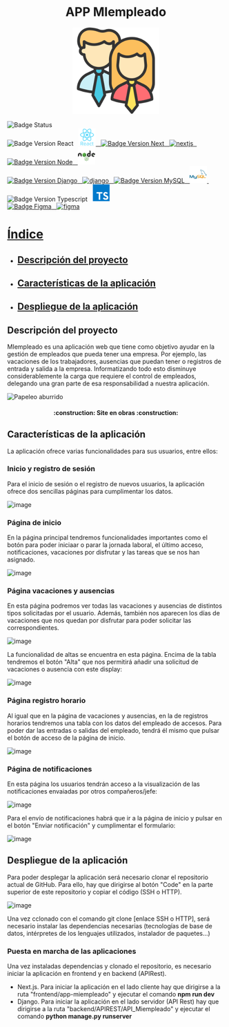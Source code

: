 <h1 align="center"> APP MIempleado </h1>
<p align="center">
  <img src="https://github.com/javieb/ProyectoFinal/blob/readme/documentacion/img/logo.png?raw=true" alt="Logo empresa" width="200" height="auto">
</p>

![Badge Status](https://img.shields.io/badge/STATUS-EN%20DESAROLLO-yellow)<br>
![Badge Version React](https://img.shields.io/badge/REACT-v18.3.1-087EA4) &nbsp; <a href="https://reactjs.org/" target="_blank" rel="noreferrer"> <img src="https://raw.githubusercontent.com/devicons/devicon/master/icons/react/react-original-wordmark.svg" alt="react" width="40" height="40"/> &nbsp; 
![Badge Version Next](https://img.shields.io/badge/NEXT-v14.2-black) &nbsp; <a href="https://nextjs.org/" target="_blank" rel="noreferrer"> <img src="https://cdn.worldvectorlogo.com/logos/nextjs-2.svg" alt="nextjs" width="40" height="40"/> </a> <a href="https://nodejs.org" target="_blank" rel="noreferrer"> &nbsp;
![Badge Version Node](https://img.shields.io/badge/NODE-v20.13.1-62B448) &nbsp; <img src="https://raw.githubusercontent.com/devicons/devicon/master/icons/nodejs/nodejs-original-wordmark.svg" alt="nodejs" width="40" height="40"/> </a> <a href="https://www.python.org" target="_blank" rel="noreferrer"><br>
![Badge Version Django](https://img.shields.io/badge/DJANGO-v5.0.6-2BA977) &nbsp; <img src="https://cdn.worldvectorlogo.com/logos/django.svg" alt="django" width="40" height="40"/> &nbsp;
![Badge Version MySQL](https://img.shields.io/badge/MYSQL-v8.0.36-blue) &nbsp; <a href="https://www.mysql.com/" target="_blank" rel="noreferrer"> <img src="https://raw.githubusercontent.com/devicons/devicon/master/icons/mysql/mysql-original-wordmark.svg" alt="mysql" width="40" height="40"/> </a> &nbsp;
![Badge Version Typescript](https://img.shields.io/badge/TYPESCRIPT-v5.4.5-3178C6) &nbsp; <a href="https://www.typescriptlang.org/" target="_blank" rel="noreferrer"> <img src="https://raw.githubusercontent.com/devicons/devicon/master/icons/typescript/typescript-original.svg" alt="typescript" width="40" height="40"/><br>
![Badge Figma](https://img.shields.io/badge/Desarrollo&nbsp;wireframe-Figma-3178C6) &nbsp; <a href="https://www.figma.com/" target="_blank" rel="noreferrer"> <img src="https://www.vectorlogo.zone/logos/figma/figma-icon.svg" alt="figma" width="40" height="40"/>

# Índice

- ## [Descripción del proyecto](#descripción-del-proyecto)
- ## [Características de la aplicación](#caracteristicas-de-la-aplicación)
- ## [Despliegue de la aplicación](#despliegue-de-la-aplicacion)


## Descripción del proyecto
MIempleado es una aplicación web que tiene como objetivo ayudar en la gestión de empleados que pueda tener una empresa. Por ejemplo, las vacaciones de los trabajadores, ausencias que puedan tener o registros de entrada y salida a la empresa.
Informatizando todo esto disminuye considerablemente la carga que requiere el control de empleados, delegando una gran parte de esa responsabilidad a nuestra aplicación.

![Papeleo aburrido](https://github.com/javieb/ProyectoFinal/assets/145001884/a85bf9a9-681c-44a5-b2a5-9bc655dfdf6c)


<h4 align="center">
:construction: Site en obras :construction:
</h4>

## Características de la aplicación

La aplicación ofrece varias funcionalidades para sus usuarios, entre ellos:

### Inicio y registro de sesión
Para el inicio de sesión o el registro de nuevos usuarios, la aplicación ofrece dos sencillas páginas para cumplimentar los datos.

![image](https://github.com/javieb/ProyectoFinal/assets/145001884/431af9f0-86f2-4c0e-aa20-e74a6cbed1da)


### Página de inicio
En la página principal tendremos funcionalidades importantes como el botón para poder iniciaar o parar la jornada laboral, el último acceso, notificaciones, vacaciones por disfrutar y las tareas que se nos han asignado.

![image](https://github.com/javieb/ProyectoFinal/assets/145001884/aa59245f-b6bf-48bb-b52e-39bb4759db8e)


### Página vacaciones y ausencias
En esta página podremos ver todas las vacaciones y ausencias de distintos tipos solicitadas por el usuario. Además, también nos aparecen los días de vacaciones que nos quedan por disfrutar para poder solicitar las correspondientes. 

![image](https://github.com/javieb/ProyectoFinal/assets/145001884/63ed2e78-d70a-4747-8ffc-fa1d5d6c8aab)

La funcionalidad de altas se encuentra en esta página. Encima de la tabla tendremos el botón "Alta" que nos permitirá añadir una solicitud de vacaciones o ausencia con este display:

![image](https://github.com/javieb/ProyectoFinal/assets/145001884/360b00ac-4732-44af-ac4e-9500c8cfd172)


### Página registro horario
Al igual que en la página de vacaciones y ausencias, en la de registros horarios tendremos una tabla con los datos del empleado de accesos. Para poder dar las entradas o salidas del empleado, tendrá él mismo que pulsar el botón de acceso de la página de inicio.

![image](https://github.com/javieb/ProyectoFinal/assets/145001884/b552e4f4-b84f-4966-9acb-87d53b193be2)

### Página de notificaciones
En esta página los usuarios tendrán acceso a la visualización de las notificaciones envaiadas por otros compañeros/jefe:

![image](https://github.com/javieb/ProyectoFinal/assets/145001884/05f7a9c8-643c-4a69-ae00-e7b537d215c2)

Para el envío de notificaciones habrá que ir a la página de inicio y pulsar en el botón "Enviar notificación" y cumplimentar el formulario:

![image](https://github.com/javieb/ProyectoFinal/assets/145001884/c4f9028f-538b-4c2c-a7e9-314c72265f35)


## Despliegue de la aplicación
Para poder desplegar la aplicación será necesario clonar el repositorio actual de GitHub. Para ello, hay que dirigirse al botón "Code" en la parte superior de este repositorio y copiar el código (SSH o HTTP).

![image](https://github.com/javieb/ProyectoFinal/assets/145001884/d7be06bd-94c1-48ad-be97-5ec91275b34a)

Una vez cclonado con el comando git clone [enlace SSH o HTTP], será necesario instalar las dependencias necesarias (tecnologías de base de datos, intérpretes de los lenguajes utilizados, instalador de paquetes...)

### Puesta en marcha de las aplicaciones
Una vez instaladas dependencias y clonado el repositorio, es necesario iniciar la aplicación en frontend y en backend (APIRest).

- Next.js. Para iniciar la aplicación en el lado cliente hay que dirigirse a la ruta "frontend/app-miempleado" y ejecutar el comando **npm run dev**
- Django. Para iniciar la aplicación en el lado servidor (API Rest) hay que dirigirse a la ruta "backend/APIREST/API_Miempleado" y ejecutar el comando **python manage.py runserver**







